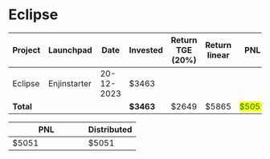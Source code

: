# Eclipse



<table data-full-width="true"><thead><tr><th width="141">Project</th><th width="138">Launchpad</th><th width="132">Date</th><th width="133">Invested</th><th>Return TGE (20%)</th><th>Return linear</th><th>PNL</th></tr></thead><tbody><tr><td>Eclipse</td><td>Enjinstarter</td><td>20-12-2023</td><td>$3463</td><td></td><td></td><td></td></tr><tr><td><strong>Total</strong></td><td></td><td></td><td><strong>$3463</strong></td><td>$2649</td><td>$5865</td><td><mark style="color:green;">$5051</mark></td></tr></tbody></table>

<table data-full-width="true"><thead><tr><th width="135">PNL</th><th>Distributed</th></tr></thead><tbody><tr><td>$5051</td><td>$5051</td></tr></tbody></table>
